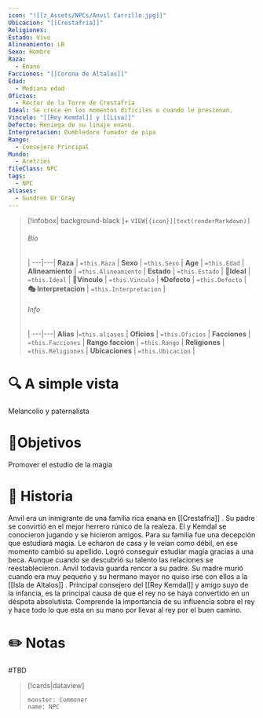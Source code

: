 ```yaml
---
icon: "![[z_Assets/NPCs/Anvil Carrillo.jpg]]"
Ubicacion: "[[Crestafria]]"
Religiones: 
Estado: Vivo
Alineamiento: LB
Sexo: Hombre
Raza:
  - Enano
Facciones: "[[Corona de Altalos]]"
Edad:
  - Mediana edad
Oficios:
  - Rector de la Torre de Crestafria
Ideal: Se crece en los momentos dificiles o cuando le presionan.
Vinculo: "[[Rey Kemdal]] y [[Lisa]]"
Defecto: Reniega de su linaje enano.
Interpretacion: Dumbledore fumador de pipa
Rango:
  - Consejero Principal
Mundo:
  - Aretries
fileClass: NPC
tags:
  - NPC
aliases:
  - Gundren Ur'Gray
---
```



> [!infobox| background-black ]+
`VIEW[{icon}][text(renderMarkdown)]`
> ###### Bio
>  |
> ---|---|
> **Raza** | `=this.Raza` |
> **Sexo** | `=this.Sexo` |
> **Age** | `=this.Edad` |
> **Alineamiento** | `=this.Alineamiento` |
> **Estado** | `=this.Estado` |
>  **💭Ideal** | `=this.Ideal` |
>  **🔗Vinculo** | `=this.Vinculo` |
>  **🌀Defecto** | `=this.Defecto` |
>  **🎭 Interpretacion** | `=this.Interpretacion` |
> ###### Info
>  |
> ---|---|
> **Alias** |`=this.aliases` |
> **Oficios** | `=this.Oficios` |
> **Facciones** | `=this.Facciones` |
> **Rango faccion** |  `=this.Rango` |
> **Religiones** | `=this.Religiones` |
> **Ubicaciones** | `=this.Ubicacion` |

# 🔍 A simple vista

Melancolio y paternalista

# 🎯Objetivos

Promover el estudio de la magia

# 📜 Historia

Anvil era un inmigrante de una familia rica enana en [[Crestafria]] . Su padre se convirtió en el mejor herrero rúnico de la realeza. El y Kemdal se conocieron jugando y se hicieron amigos. Para su familia fue una decepción que estudiará magia. Le echaron de casa y le veían como débil, en ese momento cambió su apellido. Logró conseguir estudiar magía gracias a una beca. Aunque cuando se descubrió su talento las relaciones se reestablecieron. Anvil todavía guarda rencor a su padre. Su madre murió cuando era muy pequeño y su hermano mayor no quiso irse con ellos a la [[Isla de Altalos]] . Principal consejero del [[Rey Kemdal]] y amigo suyo de la infancia, es la principal causa de que el rey no se haya convertido en un déspota absolutista. Comprende la importancia de su influencia sobre el rey y hace todo lo que esta en su mano por llevar al rey por el buen camino.
# ✏️ Notas

#TBD

> [!cards|dataview] 
> ```statblock
>monster: Commoner
>name: NPC
> ```